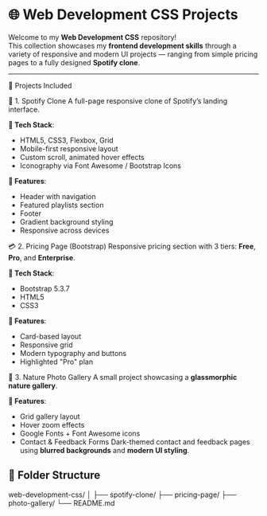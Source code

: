 # 🌐 Web Development CSS Projects

Welcome to my **Web Development CSS** repository!  
This collection showcases my **frontend development skills** through a variety of responsive and modern UI projects — ranging from simple pricing pages to a fully designed **Spotify clone**.

---

 🚀 Projects Included

🎵 1. Spotify Clone
A full-page responsive clone of Spotify’s landing interface.

**🔧 Tech Stack**:  
- HTML5, CSS3, Flexbox, Grid  
- Mobile-first responsive layout  
- Custom scroll, animated hover effects  
- Iconography via Font Awesome / Bootstrap Icons

**📸 Features**:  
- Header with navigation  
- Featured playlists section  
- Footer  
- Gradient background styling  
- Responsive across devices



 💳 2. Pricing Page (Bootstrap)
Responsive pricing section with 3 tiers: **Free**, **Pro**, and **Enterprise**.

**🔧 Tech Stack**:  
- Bootstrap 5.3.7  
- HTML5  
- CSS3

**📸 Features**:
- Card-based layout  
- Responsive grid  
- Modern typography and buttons  
- Highlighted "Pro" plan



🌿 3. Nature Photo Gallery
A small project showcasing a **glassmorphic nature gallery**.

**📸 Features**:
- Grid gallery layout  
- Hover zoom effects  
- Google Fonts + Font Awesome icons  
- Contact & Feedback Forms
Dark-themed contact and feedback pages using **blurred backgrounds** and **modern UI styling**.

## 📁 Folder Structure
web-development-css/
│
├── spotify-clone/
├── pricing-page/
├── photo-gallery/
└── README.md
